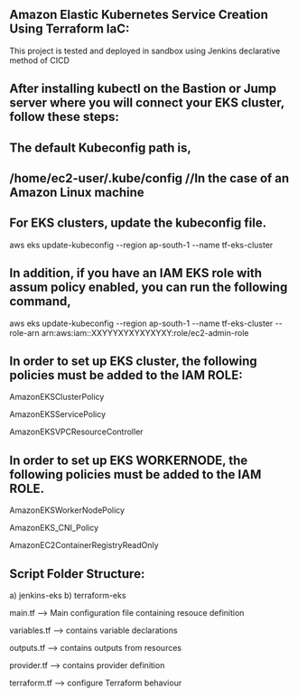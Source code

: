 ## Amazon Elastic Kubernetes Service Creation Using Terraform IaC:

This project is tested and deployed in sandbox using Jenkins declarative method of CICD

## After installing kubectl on the Bastion or Jump server where you will connect your EKS cluster, follow these steps:

## The default Kubeconfig path is,

## /home/ec2-user/.kube/config  //In the case of an Amazon Linux machine

## For EKS clusters, update the kubeconfig file. 
   aws eks update-kubeconfig --region ap-south-1 --name tf-eks-cluster

## In addition, if you have an IAM EKS role with assum policy enabled, you can run the following command,
   aws eks update-kubeconfig --region ap-south-1 --name tf-eks-cluster --role-arn arn:aws:iam::XXYYYXYXYXYXYXY:role/ec2-admin-role


## In order to set up EKS cluster, the following policies must be added to the IAM ROLE:

   AmazonEKSClusterPolicy

   AmazonEKSServicePolicy

   AmazonEKSVPCResourceController

## In order to set up EKS WORKERNODE, the following policies must be added to the IAM ROLE.

   AmazonEKSWorkerNodePolicy

   AmazonEKS_CNI_Policy

   AmazonEC2ContainerRegistryReadOnly

## Script Folder Structure:

a) jenkins-eks
b) terraform-eks

main.tf --> Main configuration file containing resouce definition

variables.tf --> contains variable declarations

outputs.tf --> contains outputs from resources

provider.tf --> contains provider definition

terraform.tf --> configure Terraform behaviour


